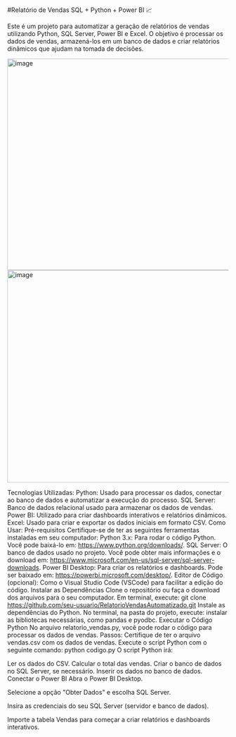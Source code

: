 #Relatório de Vendas SQL + Python + Power BI 📈

Este é um projeto para automatizar a geração de relatórios de vendas utilizando Python, SQL Server, Power BI e Excel. O objetivo é processar os dados de vendas, armazená-los em um banco de dados e criar relatórios dinâmicos que ajudam na tomada de decisões.

<img width="872" height="480" alt="image" src="https://github.com/user-attachments/assets/d8428d2c-b5d6-4855-8006-31290548d628" />

<img width="874" height="482" alt="image" src="https://github.com/user-attachments/assets/9c434a0d-d114-4151-b89d-87e9fbf26cc6" />

Tecnologias Utilizadas:
Python: Usado para processar os dados, conectar ao banco de dados e automatizar a execução do processo.
SQL Server: Banco de dados relacional usado para armazenar os dados de vendas.
Power BI: Utilizado para criar dashboards interativos e relatórios dinâmicos.
Excel: Usado para criar e exportar os dados iniciais em formato CSV.
Como Usar:
Pré-requisitos
Certifique-se de ter as seguintes ferramentas instaladas em seu computador:
Python 3.x: Para rodar o código Python. Você pode baixá-lo em: https://www.python.org/downloads/.
SQL Server: O banco de dados usado no projeto. Você pode obter mais informações e o download em: https://www.microsoft.com/en-us/sql-server/sql-server-downloads.
Power BI Desktop: Para criar os relatórios e dashboards. Pode ser baixado em: https://powerbi.microsoft.com/desktop/.
Editor de Código (opcional): Como o Visual Studio Code (VSCode) para facilitar a edição do código.
Instalar as Dependências
Clone o repositório ou faça o download dos arquivos para o seu computador.
Em terminal, execute: git clone https://github.com/seu-usuario/RelatorioVendasAutomatizado.git
Instale as dependências do Python. No terminal, na pasta do projeto, execute: instalar as bibliotecas necessárias, como pandas e pyodbc.
Executar o Código Python No arquivo relatorio_vendas.py, você pode rodar o código para processar os dados de vendas. Passos:
Certifique de ter o arquivo vendas.csv com os dados de vendas.
Execute o script Python com o seguinte comando:
python codigo.py
O script Python irá:

Ler os dados do CSV.
Calcular o total das vendas.
Criar o banco de dados no SQL Server, se necessário.
Inserir os dados no banco de dados.
Conectar o Power BI
Abra o Power BI Desktop.

Selecione a opção "Obter Dados" e escolha SQL Server.

Insira as credenciais do seu SQL Server (servidor e banco de dados).

Importe a tabela Vendas para começar a criar relatórios e dashboards interativos.
